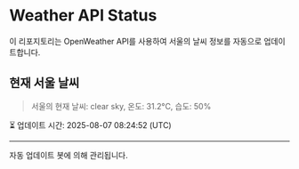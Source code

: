 
# Weather API Status

이 리포지토리는 OpenWeather API를 사용하여 서울의 날씨 정보를 자동으로 업데이트합니다.

## 현재 서울 날씨
> 서울의 현재 날씨: clear sky, 온도: 31.2°C, 습도: 50%

⏳ 업데이트 시간: 2025-08-07 08:24:52 (UTC)

---
자동 업데이트 봇에 의해 관리됩니다.
